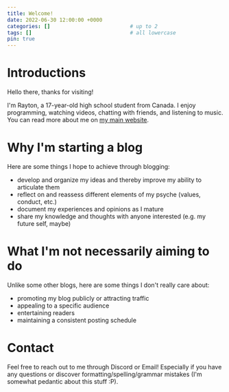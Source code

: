 ```yaml
---
title: Welcome!
date: 2022-06-30 12:00:00 +0000
categories: []                          # up to 2
tags: []                                # all lowercase
pin: true
---
```


# Introductions

Hello there, thanks for visiting!

I'm Rayton, a 17-year-old high school student from Canada. I enjoy programming, watching videos, chatting with friends, and listening to music. You can read more about me on <a href="https://dulcet-pastelito-8ae32b.netlify.app/" target="_blank">my main website</a>.


# Why I'm starting a blog

Here are some things I hope to achieve through blogging:
- develop and organize my ideas and thereby improve my ability to articulate them
- reflect on and reassess different elements of my psyche (values, conduct, etc.) 
- document my experiences and opinions as I mature
- share my knowledge and thoughts with anyone interested (e.g. my future self, maybe)


# What I'm not necessarily aiming to do

Unlike some other blogs, here are some things I don't really care about:
- promoting my blog publicly or attracting traffic
- appealing to a specific audience
- entertaining readers
- maintaining a consistent posting schedule


# Contact

Feel free to reach out to me through Discord or Email! Especially if you have any questions or discover formatting/spelling/grammar mistakes (I'm somewhat pedantic about this stuff :P).